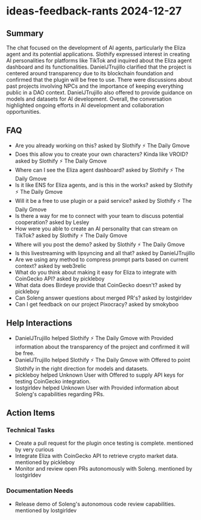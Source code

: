 # ideas-feedback-rants 2024-12-27

## Summary
The chat focused on the development of AI agents, particularly the Eliza agent and its potential applications. Slothify expressed interest in creating AI personalities for platforms like TikTok and inquired about the Eliza agent dashboard and its functionalities. DanielJTrujillo clarified that the project is centered around transparency due to its blockchain foundation and confirmed that the plugin will be free to use. There were discussions about past projects involving NPCs and the importance of keeping everything public in a DAO context. DanielJTrujillo also offered to provide guidance on models and datasets for AI development. Overall, the conversation highlighted ongoing efforts in AI development and collaboration opportunities.

## FAQ
- Are you already working on this? asked by Slothify ⚡ The Daily Gmove
- Does this allow you to create your own characters? Kinda like VROID? asked by Slothify ⚡ The Daily Gmove
- Where can I see the Eliza agent dashboard? asked by Slothify ⚡ The Daily Gmove
- Is it like ENS for Eliza agents, and is this in the works? asked by Slothify ⚡ The Daily Gmove
- Will it be a free to use plugin or a paid service? asked by Slothify ⚡ The Daily Gmove
- Is there a way for me to connect with your team to discuss potential cooperation? asked by Lesley
- How were you able to create an AI personality that can stream on TikTok? asked by Slothify ⚡ The Daily Gmove
- Where will you post the demo? asked by Slothify ⚡ The Daily Gmove
- Is this livestreaming with lipsyncing and all that? asked by DanielJTrujillo
- Are we using any method to compress prompt parts based on current context? asked by web3relic
- What do you think about making it easy for Eliza to integrate with CoinGecko API? asked by pickleboy
- What data does Birdeye provide that CoinGecko doesn't? asked by pickleboy
- Can Soleng answer questions about merged PR's? asked by lostgirldev
- Can I get feedback on our project Pixocracy? asked by smokyboo

## Help Interactions
- DanielJTrujillo helped Slothify ⚡ The Daily Gmove with Provided information about the transparency of the project and confirmed it will be free.
- DanielJTrujillo helped Slothify ⚡ The Daily Gmove with Offered to point Slothify in the right direction for models and datasets.
- pickleboy helped Unknown User with Offered to supply API keys for testing CoinGecko integration.
- lostgirldev helped Unknown User with Provided information about Soleng's capabilities regarding PRs.

## Action Items

### Technical Tasks
- Create a pull request for the plugin once testing is complete. mentioned by very curious
- Integrate Eliza with CoinGecko API to retrieve crypto market data. mentioned by pickleboy
- Monitor and review open PRs autonomously with Soleng. mentioned by lostgirldev

### Documentation Needs
- Release demo of Soleng's autonomous code review capabilities. mentioned by lostgirldev